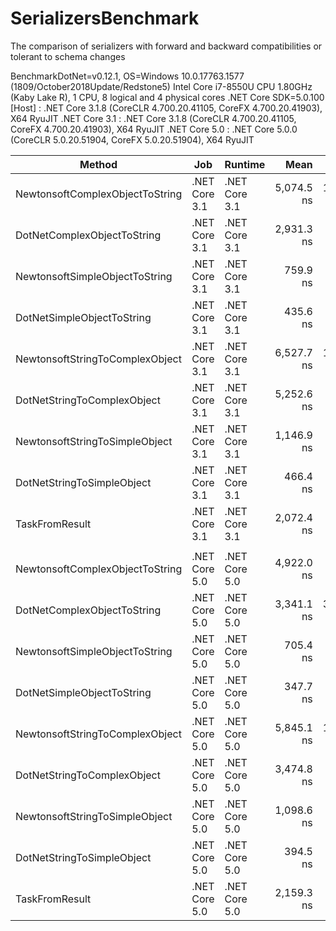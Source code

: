 # SerializersBenchmark
The comparison of serializers with forward and backward compatibilities or tolerant to schema changes


BenchmarkDotNet=v0.12.1, OS=Windows 10.0.17763.1577 (1809/October2018Update/Redstone5)
Intel Core i7-8550U CPU 1.80GHz (Kaby Lake R), 1 CPU, 8 logical and 4 physical cores
.NET Core SDK=5.0.100
  [Host]        : .NET Core 3.1.8 (CoreCLR 4.700.20.41105, CoreFX 4.700.20.41903), X64 RyuJIT
  .NET Core 3.1 : .NET Core 3.1.8 (CoreCLR 4.700.20.41105, CoreFX 4.700.20.41903), X64 RyuJIT
  .NET Core 5.0 : .NET Core 5.0.0 (CoreCLR 5.0.20.51904, CoreFX 5.0.20.51904), X64 RyuJIT


|                          Method |           Job |       Runtime |       Mean |     Error |      StdDev | Ratio | RatioSD |  Gen 0 | Allocated |
|-------------------------------- |-------------- |-------------- |-----------:|----------:|------------:|------:|--------:|-------:|----------:|
| NewtonsoftComplexObjectToString | .NET Core 3.1 | .NET Core 3.1 | 5,074.5 ns | 101.32 ns |   204.68 ns |  2.39 |    0.14 | 1.0757 |    4528 B |
|     DotNetComplexObjectToString | .NET Core 3.1 | .NET Core 3.1 | 2,931.3 ns |  52.23 ns |    48.85 ns |  1.41 |    0.03 | 0.4082 |    1720 B |
|  NewtonsoftSimpleObjectToString | .NET Core 3.1 | .NET Core 3.1 |   759.9 ns |  15.15 ns |    26.54 ns |  0.37 |    0.02 | 0.3414 |    1432 B |
|      DotNetSimpleObjectToString | .NET Core 3.1 | .NET Core 3.1 |   435.6 ns |   8.16 ns |     6.81 ns |  0.21 |    0.00 | 0.0706 |     296 B |
| NewtonsoftStringToComplexObject | .NET Core 3.1 | .NET Core 3.1 | 6,527.7 ns | 125.81 ns |   134.62 ns |  3.15 |    0.10 | 1.0300 |    4328 B |
|     DotNetStringToComplexObject | .NET Core 3.1 | .NET Core 3.1 | 5,252.6 ns |  85.80 ns |    80.25 ns |  2.54 |    0.05 | 0.4425 |    1856 B |
|  NewtonsoftStringToSimpleObject | .NET Core 3.1 | .NET Core 3.1 | 1,146.9 ns |  22.48 ns |    21.03 ns |  0.55 |    0.02 | 0.6495 |    2720 B |
|      DotNetStringToSimpleObject | .NET Core 3.1 | .NET Core 3.1 |   466.4 ns |   9.01 ns |    18.20 ns |  0.23 |    0.01 | 0.0315 |     136 B |
|                  TaskFromResult | .NET Core 3.1 | .NET Core 3.1 | 2,072.4 ns |  36.69 ns |    34.32 ns |  1.00 |    0.00 | 0.0916 |     392 B |
|                                 |               |               |            |           |             |       |         |        |           |
| NewtonsoftComplexObjectToString | .NET Core 5.0 | .NET Core 5.0 | 4,922.0 ns |  97.98 ns |   146.64 ns |  2.28 |    0.10 | 1.0757 |    4528 B |
|     DotNetComplexObjectToString | .NET Core 5.0 | .NET Core 5.0 | 3,341.1 ns | 341.29 ns | 1,006.31 ns |  1.35 |    0.40 | 0.3967 |    1664 B |
|  NewtonsoftSimpleObjectToString | .NET Core 5.0 | .NET Core 5.0 |   705.4 ns |  13.99 ns |    16.11 ns |  0.32 |    0.01 | 0.3414 |    1432 B |
|      DotNetSimpleObjectToString | .NET Core 5.0 | .NET Core 5.0 |   347.7 ns |   6.70 ns |     7.45 ns |  0.16 |    0.01 | 0.0706 |     296 B |
| NewtonsoftStringToComplexObject | .NET Core 5.0 | .NET Core 5.0 | 5,845.1 ns | 113.25 ns |   116.30 ns |  2.69 |    0.10 | 1.0300 |    4336 B |
|     DotNetStringToComplexObject | .NET Core 5.0 | .NET Core 5.0 | 3,474.8 ns |  52.05 ns |    46.14 ns |  1.60 |    0.05 | 0.4654 |    1960 B |
|  NewtonsoftStringToSimpleObject | .NET Core 5.0 | .NET Core 5.0 | 1,098.6 ns |  14.65 ns |    12.23 ns |  0.50 |    0.02 | 0.6495 |    2720 B |
|      DotNetStringToSimpleObject | .NET Core 5.0 | .NET Core 5.0 |   394.5 ns |   6.74 ns |    11.81 ns |  0.18 |    0.01 | 0.0324 |     136 B |
|                  TaskFromResult | .NET Core 5.0 | .NET Core 5.0 | 2,159.3 ns |  38.89 ns |    60.54 ns |  1.00 |    0.00 | 0.0916 |     392 B |
